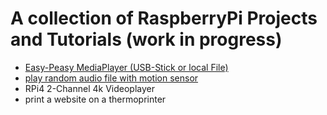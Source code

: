# A collection of RaspberryPi Projects and Tutorials (work in progress)

- [Easy-Peasy MediaPlayer (USB-Stick or local File)](https://github.com/HKBMedialab/RaspberryPi/blob/master/mediaplayer/Mediaplayer-local-file.md) 
- [play random audio file with motion sensor](https://github.com/HKBMedialab/RaspberryPi/tree/master/pir_random_audio)
- RPi4 2-Channel 4k Videoplayer
- print a website on a thermoprinter

